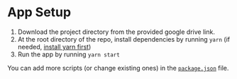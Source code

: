 # App Setup

1. Download the project directory from the provided google drive link.
2. At the root directory of the repo, install dependencies by running `yarn` (if needed, [install yarn first](https://yarnpkg.com/getting-started))
3. Run the app by running `yarn start`

You can add more scripts (or change existing ones) in the [`package.json`](./package.json) file.
